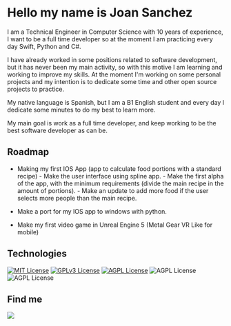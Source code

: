 
# Hello my name is Joan Sanchez

I am a Technical Engineer in Computer Science with 10 years of experience, I want to be a full time developer so at the moment I am practicing every day Swift, Python and C#. 

I have already worked in some positions related to software development, but it has never been my main activity, so with this motive I am learning and working to improve my skills. At the moment I'm working on some personal projects and my intention is to dedicate some time and other open source projects to practice.

My native language is Spanish, but I am a B1 English student and every day I dedicate some minutes to do my best to learn more.

My main goal is work as a full time developer, and keep working to be the best software developer as can be.



## Roadmap

- Making my first IOS App (app to calculate food portions with a standard recipe)
        - Make the user interface using spline app.
        - Make the first alpha of the app, with the minimum requirements (divide the main recipe in the amount of portions).
        - Make an update to add more food if the user selects more people than the main recipe.

- Make a port for my IOS app to windows with python.

- Make my first video game in Unreal Engine 5 (Metal Gear VR Like for mobile)


## Technologies

[![MIT License](https://img.shields.io/badge/swift%20-%20black?style=for-the-badge&logo=swift&logoColor=white&labelColor=orange
)](https://choosealicense.com/licenses/mit/)
[![GPLv3 License](https://img.shields.io/badge/python%20-%20black?style=for-the-badge&logo=python&logoColor=white&labelColor=green
)](https://opensource.org/licenses/)
[![AGPL License](https://img.shields.io/badge/unreal%20engine%20-%20black?style=for-the-badge&logo=unreal%20engine&logoColor=white&labelColor=silver
)](http://www.gnu.org/licenses/agpl-3.0)
![AGPL License](https://img.shields.io/badge/C%23%20-%20black?style=for-the-badge&logo=c%23&logoColor=white&labelColor=0246ad)
![AGPL License](https://img.shields.io/badge/sql%20server%20-%20black?style=for-the-badge&logo=Microsoft%20SQL%20Server&logoColor=white&labelColor=red&color=black)

## Find me
![]([[https://img.shields.io/badge/LinkedIn%20-%20blue?style=for-the-badge&logo=LinkedIn&logoColor=white&labelColor=blue&color=black&link=https%3A%2F%2Fwww.linkedin.com%2Fin%2Fjoan-carlos-sanchez-santos-233930a4%2F](https://www.linkedin.com/in/joan-carlos-sanchez-santos-233930a4/)](https://www.linkedin.com/in/joan-carlos-sanchez-santos-233930a4/))

